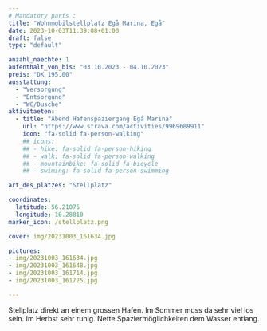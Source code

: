 ```yaml
---
# Mandatory parts :
title: "Wohnmobilstellplatz Egå Marina, Egå"
date: 2023-10-03T11:39:08+01:00
draft: false
type: "default"

anzahl_naechte: 1
aufenthalt_von_bis: "03.10.2023 - 04.10.2023"
preis: "DK 195.00"
ausstattung:
  - "Versorgung"
  - "Entsorgung"
  - "WC/Dusche"
aktivitaeten:
  - title: "Abend Hafenspaziergang Egå Marina"
    url: "https://www.strava.com/activities/9969689911"
    icon: "fa-solid fa-person-walking"
    ## icons:
    ## - hike: fa-solid fa-person-hiking
    ## - walk: fa-solid fa-person-walking
    ## - mountainbike: fa-solid fa-bicycle
    ## - swiming: fa-solid fa-person-swimming

art_des_platzes: "Stellplatz"

coordinates:
  latitude: 56.21075
  longitude: 10.28810
marker_icon: /stellplatz.png

cover: img/20231003_161634.jpg

pictures: 
- img/20231003_161634.jpg
- img/20231003_161648.jpg
- img/20231003_161714.jpg
- img/20231003_161725.jpg

---
```

Stellplatz direkt an einem grossen Hafen. Im Sommer muss da sehr viel los sein. Im Herbst sehr ruhig. Nette Spaziermöglichkeiten dem Wasser entlang.
